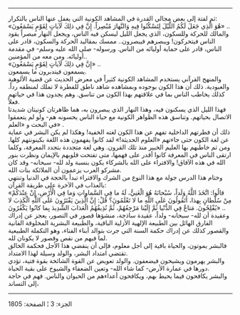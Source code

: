 ------------------------------------------------------------------------

ثم لفتة إلى بعض مجالي القدرة في المشاهد الكونية التي يغفل عنها الناس
بالتكرار:  
«هُوَ الَّذِي جَعَلَ لَكُمُ اللَّيْلَ لِتَسْكُنُوا فِيهِ وَالنَّهارَ مُبْصِراً. إِنَّ فِي ذلِكَ لَآياتٍ لِقَوْمٍ
يَسْمَعُونَ» ..  
والمالك للحركة وللسكون، الذي يجعل الليل ليسكن فيه الناس، ويجعل النهار
مبصراً يقود الناس فيتحركون! ويبصرهم فيبصرون.. ممسك بمقاليد الحركة
والسكون، قادر على الناس، قادر على حماية أوليائه من الناس. ورسوله- صلى
الله عليه وسلم- في مقدمة أوليائه. ومن معه من المؤمنين..  
«إِنَّ فِي ذلِكَ لَآياتٍ لِقَوْمٍ يَسْمَعُونَ» ..  
يسمعون فيتدبرون ما يسمعون.  
والمنهج القرآني يستخدم المشاهد الكونية كثيراً في معرض الحديث عن قضية
الألوهية والعبودية. ذلك أن هذا الكون بوجوده وبمشاهده شاهد ناطق للفطرة لا
تملك لمنطقه رداً. كذلك يخاطب الناس بما في علاقتهم بهذا الكون من تناسق.
وهم يجدون هذا في حياتهم فعلاً.  
فهذا الليل الذي يسكنون فيه، وهذا النهار الذي يبصرون به، هما ظاهرتان
كونيتان شديدتا الاتصال بحياتهم. وتناسق هذه الظواهر الكونية مع حياة الناس
يحسونه هم- ولو لم يتعمقوا في البحث و «العلم» .  
ذلك أن فطرتهم الداخلية تفهم عن هذا الكون لغته الخفية! وهكذا لم يكن البشر
في عماية عن لغة الكون حتى جاءتهم «العلوم الحديثة!» لقد كانوا يفهمون هذه
اللغة بكينونتهم كلها. ومن ثم خاطبهم بها العليم الخبير منذ تلك القرون.
وهي لغة متجددة بتجدد المعرفة، وكلما ارتقى الناس في المعرفة كانوا أقدر
على فهمها، متى تفتحت قلوبهم بالإيمان ونظرت بنور الله في هذه الآفاق!
والافتراء على الله بالشركاء يكون بنسبة ولد لله- سبحانه- وقد كان مشركو
العرب يزعمون أن الملائكة بنات الله.  
وختام هذا الدرس جولة مع هذا النوع من الشرك والافتراء تبدأ بالحجة في
الدنيا وتنتهي بالعذاب في الآخرة على طريقة القرآن:  
«قالُوا: اتَّخَذَ اللَّهُ وَلَداً، سُبْحانَهُ هُوَ الْغَنِيُّ، لَهُ ما فِي السَّماواتِ وَما فِي الْأَرْضِ،
إِنْ عِنْدَكُمْ مِنْ سُلْطانٍ بِهذا، أَتَقُولُونَ عَلَى اللَّهِ ما لا تَعْلَمُونَ؟ قُلْ: إِنَّ الَّذِينَ
يَفْتَرُونَ عَلَى اللَّهِ الْكَذِبَ لا يُفْلِحُونَ. مَتاعٌ فِي الدُّنْيا ثُمَّ إِلَيْنا مَرْجِعُهُمْ، ثُمَّ
نُذِيقُهُمُ الْعَذابَ الشَّدِيدَ بِما كانُوا يَكْفُرُونَ» ..  
وعقيدة أن لله- سبحانه- ولداً، عقيدة ساذجة، منشؤها قصور في التصور، يعجز عن
إدراك الفارق الهائل بين الطبيعة الإلهية الأزلية الباقية، والطبيعة
البشرية المخلوقة الفانية والقصور كذلك عن إدراك حكمة السنة التي جرت
بتوالد أبناء الفناء، وهو التكملة الطبيعية لما فيهم من نقص وقصور لا
يكونان لله.  
فالبشر يموتون، والحياة باقية إلى أجل معلوم، فإلى أن ينقضي هذا الأجل
فحكمة الخالق تقتضي امتداد البشر، والولد وسيلة لهذا الامتداد.  
والبشر يهرمون ويشيخون فيضعفون. والولد تعويض عن القوة الشائخة بقوة فتية،
تؤدي دورها في عمارة الأرض- كما شاء الله- وتعين الضعفاء والشيوخ على بقية
الحياة.  
والبشر يكافحون فيما يحيط بهم، ويكافحون أعداءهم من الحيوان والناس. فهم في
حاجة إلى التساند،

------------------------------------------------------------------------

الجزء: 3 ¦ الصفحة: 1805
